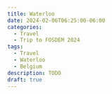 ```yaml
---
title: Waterloo
date: 2024-02-06T06:25:00-06:00
categories:
  - Travel
  - Trip to FOSDEM 2024
tags:
  - Travel
  - Waterloo
  - Belgium
description: TODO
draft: true
---
```


